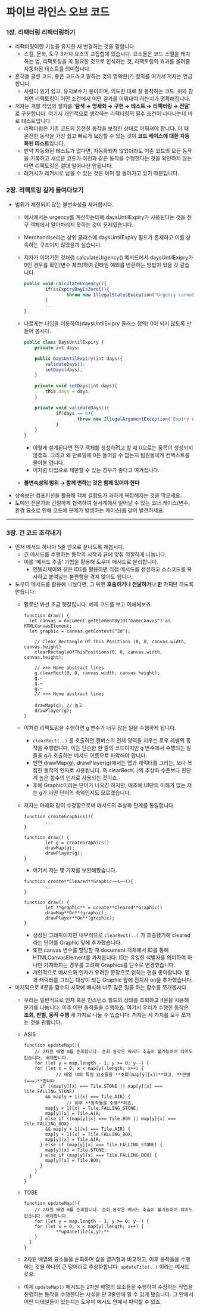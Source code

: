 # 파이브 라인스 오브 코드

### 1장. 리팩터링 리팩터링하기

- 리팩터링이란 기능을 유지한 채 변경하는 것을 말합니다.
    - 스킬, 문화, 도구 3가지 요소의 교집합에 있습니다. 요소들은 코드 스멜을 캐치하는 법, 리팩토링을 꼭 필요한 것으로 인식하는 것, 리팩토링의 효과를 올려줄 자동화된 테스트를 의미합니다.
- 흔히들 클린 코드, 좋은 코드라고 말하는 것의 명확한(?) 정의를 여기서 저자는 언급합니다.
    - 사람이 읽기 쉽고, 유지보수가 용이하며, 의도한 대로 잘 동작하는 코드. 위와 합치면 리팩토링이 어떤 조건에서 어떤 결과를 이뤄내야 하는지가 명확해집니다.
- 저자는 개발 작업의 절차를 ‘**탐색 → 명세화 → 구현 → 테스트 → 리팩터링 → 전달**’ 로 구분합니다. 여기서 개인적으로 생각하는 리팩터링의 필수 조건이 나타나는데 바로 테스트입니다.
    - 리팩터링은 기존 코드의 온전한 동작을 보장한 상태로 이뤄져야 합니다. 이 때 온전한 동작을 가장 쉽고 빠르게 보장할 수 있는 것이 **코드 베이스에 대한 자동화된 테스트**입니다.
    - 만약 자동화된 테스트가 없다면, 자동화되지 않았더라도 기존 코드의 모든 동작을 기록하고 새로운 코드가 이전과 같은 동작을 수행한다는 것을 확인하지 않는다면 리팩토링은 절대 일어나선 안됩니다.
    - 레거시가 레거시로 남을 수 있는 것은 이미 잘 돌아가고 있기 때문입니다.

### 2장. 리팩토링 깊게 들여다보기

- 범위가 제한되지 않는 불변속성을 제거합시다.
    - 예시에서는 urgency를 계산하는데에 daysUntilExpiry가 사용된다는 것을 전구 객체에서 알아차리지 못하는 것이 문제였습니다.
    - Merchandise라는 상위 클래스에 daysUntilExpiry 필드가 존재하고 이를 상속하는 구조이지 않았을까 싶습니다.
    - 저자가 이야기한 것처럼 calculateUrgency() 메서드에서 daysUntilExipry가 0인 경우를 확인(변수 체크)하여 런타임 예외를 반환하는 방법이 있을 것 같습니다.
        
        ```jsx
        public void calculateUrgency(){
        		if(isExpiryDayIsZero()){
        				throw new IllegalStatusException("Urgency cannot be calculated with expiry day with zero value");
        		}
        		...
        }
        ```
        
    - 다르게는 타입을 이용하여(daysUntilExipry 클래스 정의) 0이 되지 않도록 만들어 봅시다.
        
        ```jsx
        public class DaysUntilExpiry {
        	private int days;
        
        	public DaysUntilExpiry(int days){
        		validateDays();
        		setDays(days);
        	}
        
        	private void setDays(int days){
        		this.days = days;
        	}
        
        	private void validateDays(){
        			if(days == 0){
        					throw new IllegalArgumentException("Expiry day cannot be zero");
        			}
        	}
        }
        ```
        
        - 이렇게 설계된다면 전구 객체를 생성하려고 할 때 0으로는 품목이 생성되지 않겠죠. 그리고 왜 만료일에 0은 들어갈 수 없는지 팀원들에게 컨텍스트를 물어볼 겁니다.
        - 이처럼 타입으로 제한할 수 있는 경우가 좋다고 여겨집니다.
    - **불변속성의 범위 → 함께 변하는 것은 함께 있어야 한다**
- 상속보단 컴포지션을 활용해 객체 결합도가 과하게 복잡해지는 것을 막으세요.
- 도메인 전문가와 긴밀하게 협력하여 실세계에서 일어날 수 있는 코너 케이스(변수, 환경 요소로 인해 코드에 문제가 발생하는 케이스)를 같이 발견하세요.

---

### 3장. 긴 코드 조각내기

- 먼저 메서드 하나가 5줄 안으로 끝나도록 해봅시다.
    - 긴 메서드를 수행하는 동작의 시작과 끝에 맞춰 적절하게 나눕니다.
    - 이를 ‘메서드 추출’ 기법을 활용해 도우미 메서드로 분리합니다.
        - 인텔리제이와 같은 IDE를 활용하면 직접 메서드를 생성하고 소스코드를 복사하고 붙여넣는 불편함을 겪지 않아도 됩니다.
- 도우미 메서드를 활용해 나눴다면, 그 뒤엔 **호출하거나 전달하거나 한 가지**만 하도록 만듭니다.
    - 말로만 봐선 조금 헷갈립니다. 예제 코드를 보고 이해해보죠.
        
        ```tsx
        function draw() {
          let canvas = document.getElementById("GameCanvas") as HTMLCanvasElement;
          let graphic = canvas.getContext("2d");
        
        	// Clear Rectangle Of This Positions (0, 0, canvas.width, canvas.height)
        	clearRectagleOfThisPositions(0, 0, canvas.width, canvas.height);
        	
        	// >>> None abstract lines
        	g.clearRect(0, 0, canvas.width, canvas.height);
        	g.~
        	g.~
        	g.~
        	// >>> None abstract lines
        
        	drawMap(g); // 높고
        	drawPlayer(g);
        }
        ```
        
    - 이처럼 리팩토링을 수행하면 g 변수가 너무 많은 일을 수행하게 됩니다.
        - `clearRect(..)` 를 호출하면 캔버스의 전체 영역을 지우는 로우 레벨의 동작을 수행합니다. 이는 단순한 한 줄의 코드이지만 g 변수에서 수행되는 일들을 g가 호출하는 메서드 이름으로 파악해야 합니다.
        - 반면 drawMap(g), drawPlayer(g)에서는 맵과 캐릭터를 그리는, 보다 복잡한 동작의 인자로 사용됩니다. 즉 clearRect(..)의 추상화 수준보다 한단계 높은 함수의 인자로 사용되는 것이죠.
        - 후에 Graphic이라는 단어가 나오긴 하지만, 애초에 UI단의 이해가 없는 저는 g가 어떤 단어의 축약인지도 모르겠습니다.
    - 저자는 아래와 같이 수정함으로써 메서드의 추상화 단계를 통일합니다.
        
        ```tsx
        function createGraphics(){
        		...
        }
        
        function draw() {
        		let g = createGraphics()
        		drawMap(g);
        		drawPlayer(g);
        }
        ```
        
        - 여기서 저는 몇 가지를 보완해봤습니다.
        
        ```tsx
        function create**Cleared**Graphic~~s~~(){
        		...
        }
        
        function draw() {
        		let **graphic** = create**Cleared**Graphic()
        		drawMap**On**(graphic);
        		drawPlayer**On**(graphic);
        }
        ```
        
        - 생성된 그래픽이지만 내부적으로 `clearRect(..)` 가 호출됐기에 cleared 라는 단어를 Graphic 앞에 추가했습니다.
        - 또한 canvas 변수를 할당할 때 document 객체에서 ID를 통해 HTMLCanvasElement를 가져옵니다. ID는 유일한 식별자를 의미하여 하나만 가져와지는 경우를 고려해 Graphics를 단수로 변경했습니다.
        - 개인적으로 메서드와 인자가 유려한 문장으로 읽히는 편을 좋아합니다. 맵과 캐릭터를 그리는 대상이 되는 Graphic 앞에 전치사 on을 추가했습니다.
- 마지막으로 if문을 함수의 시작에 배치해 너무 많은 일을 하는 함수를 쪼개봅시다.
    - 우리는 일반적으로 인자 혹은 인스턴스 필드의 상태를 조회하고 if문을 사용해 분기를 나눕니다. 이후 어떤 동작들을 수행하죠. 여기서 우리가 수행한 동작은 **조회, 판별, 동작 수행** 세 가지로 나눌 수 있습니다. 저자는 세 가지를 모두 쪼개는 것을 권합니다.
    - ASIS
        
        ```tsx
        function updateMap(){
        	// 2차원 배열 m를 순회합니다. 순회 동작은 메서드 추출이 불가능하며 의미도 없습니다. 배제합니다.
        	for (let y = map.length - 1; y >= 0; y--) {
            for (let x = 0; x < map[y].length; x++) {
        			// 배열 내의 특정 요소들을 **조회(map[y][x])**하고, **판별(===)**합니다.
              if ((map[y][x] === Tile.STONE || map[y][x] === Tile.FALLING_STONE)
                && map[y + 1][x] === Tile.AIR) {
        				// 이후 **동작들을 수행**하죠.
                map[y + 1][x] = Tile.FALLING_STONE;
                map[y][x] = Tile.AIR;
              } else if ((map[y][x] === Tile.BOX || map[y][x] === Tile.FALLING_BOX)
                && map[y + 1][x] === Tile.AIR) {
                map[y + 1][x] = Tile.FALLING_BOX;
                map[y][x] = Tile.AIR;
              } else if (map[y][x] === Tile.FALLING_STONE) {
                map[y][x] = Tile.STONE;
              } else if (map[y][x] === Tile.FALLING_BOX) {
                map[y][x] = Tile.BOX;
              }
            }
          }
        }
        ```
        
    - TOBE
        
        ```tsx
        function updateMap(){
        	// 2차원 배열 m를 순회합니다. 순회 동작은 메서드 추출이 불가능하며 의미도 없습니다. 배제합니다.
        	for (let y = map.length - 1; y >= 0; y--) {
            for (let x = 0; x < map[y].length; x++) {
        			**updateTile(x,y);**
            }
          }
        }
        ```
        
    - 2차원 배열의 요소들을 순회하며 값을 열거형과 비교하고, 이후 동작들을 수행하는 것을 하나의 큰 덩어리로 추상화합니다. `updateTile(..)` 이라는 메서드로요.
    - 이제 `updateMap()` 메서드는 2차원 배열의 요소들을 수행하며 수정하는 작업을 진행하는 동작을 수행한다는 사실을 단 3줄만에 알 수 있게 됐습니다. 그 안에서 어떤 디테일들이 있는지는 도우미 메서드 안에서 파악할 수 있죠.